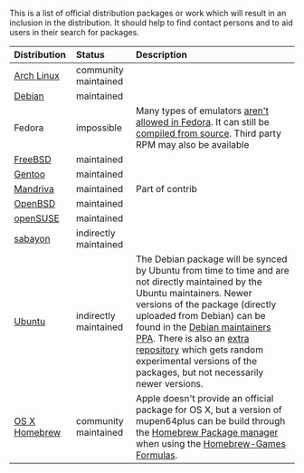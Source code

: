 This is a list of official distribution packages or work which will result in an inclusion in the distribution. It should help to find contact persons and to aid users in their search for packages.

| **Distribution** | **Status** | **Description** |
|:-----------------|:-----------|:----------------|
| [Arch Linux](https://www.archlinux.de/?page=Packages&search=mupen64plus) | community maintained |                 |
| [Debian](http://packages.qa.debian.org/m/mupen64plus.html) | maintained |                 |
| Fedora           | impossible | Many types of emulators [aren't allowed in Fedora](http://fedoraproject.org/wiki/Licensing/SoftwareTypes#Emulators). It can still be [compiled from source](http://code.google.com/p/mupen64plus/wiki/CompilingFromHg). Third party RPM may also be available |
| [FreeBSD](http://www.freebsd.org/cgi/cvsweb.cgi/ports/emulators/mupen64plus/) | maintained |                 |
| [Gentoo](http://packages.gentoo.org/package/games-emulation/mupen64plus) | maintained |                 |
| [Mandriva](http://maintainers.mandriva.com/viewpkg.php?pkg=17794) | maintained | Part of contrib |
| [OpenBSD](http://www.openbsd.org/cgi-bin/cvsweb/ports/meta/mupen64plus/) | maintained |                 |
| [openSUSE](https://build.opensuse.org/package/show?package=mupen64&project=Emulators) | maintained |                 |
| [sabayon](http://packages.sabayon.org/quicksearch?q=mupen64plus) | indirectly maintained |                 |
| [Ubuntu](https://launchpad.net/ubuntu/+source/mupen64plus) | indirectly maintained | The Debian package will be synced by Ubuntu from time to time and are not directly maintained by the Ubuntu maintainers. Newer versions of the package (directly uploaded from Debian) can be found in the [Debian maintainers PPA](https://launchpad.net/~sven-eckelmann/+archive/ppa). There is also an [extra repository](https://launchpad.net/~sven-eckelmann/+archive/ppa-mupen64plus) which gets random experimental versions of the packages, but not necessarily newer versions. |
| [OS X Homebrew](https://github.com/Homebrew/homebrew-games/blob/master/mupen64plus.rb) | community maintained | Apple doesn't provide an official package for OS X, but a version of mupen64plus can be build through the [Homebrew Package manager](http://mxcl.github.com/homebrew/) when using the [Homebrew-Games Formulas](https://github.com/Homebrew/homebrew-games).  |